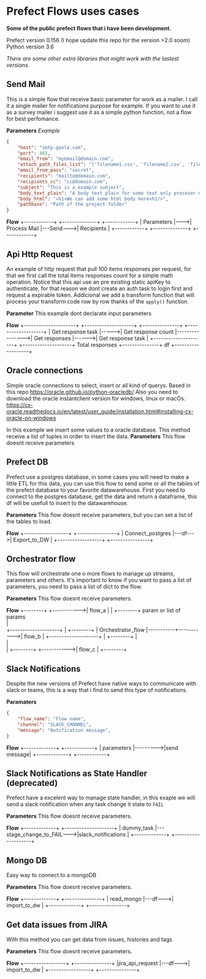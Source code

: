 # Prefect Flows uses cases
**Some of the public prefect flows that i have been development.**

Prefect version 0.156 (I hope update this repo for the version >2.0 soom)
Python version 3.6

*There are some other extra libraries that might work with the lastest versions.*

## Send Mail
This is a simple flow that receive basic parameter for work as a mailer. I call it a single mailer for notifications purpose for example. If you want to use it as a survey mailer i suggest use it as a simple python function, not a flow for best perfomance.

**Parameters**
*Example*
```json
{
    "host": "smtp.goole.com",
    "port": 465,
    "email_from": "myemail@domain.com",
    "attach_path_files_list": "['filename1.csv', 'filename2.csv', 'filenamen.csv']",
    "email_from_pass": "secret",
    "recipients": "mailto@domain.com",
    "recipients_cc": "cc@domain.com",
    "subject": "This is a example subject",
    "body_text_plain": "A body text plain for some text only procesor mail client",
    "body_html": "<h1>We can add some html body here<h1/>",
    "pathbase": "Path of the project folder"
}
```
**Flow**
+------------+    +--------------+           +------------+
| Parameters |--->| Process Mail |---Send--->| Recipients |
+------------+    +--------------+           +------------+

						
## Api Http Request
An example of http request that pull 100 items responses per request, for that we first call the total items responses count for a simple math operation.
Notice that this api use an pre existing static apiKey to authenticate, for that reason we dont create an auth task to login first and request a expirable token.
Addicional we add a transform function that will process your transform code row by row thanks of the `apply()` function.

**Parameter**
This example dont declarate input parameters

**Flow**
+---------------------+      +--------------------+                 +---------------+       +-------------------+
|  Get response task  |----->| Get response count |---------------->| Get responses |------>| Get response task |
+---------------------+      +--------------------+ Total responses +---------------+  df   +-------------------+
                                                                                                                 

## Oracle connections
Simple oracle connections to select, insert or all kind of querys. Based in this repo https://oracle.github.io/python-oracledb/
Also you need to download the oracle instantclient version for windows, linux or macOs. https://cx-oracle.readthedocs.io/en/latest/user_guide/installation.html#installing-cx-oracle-on-windows

In this example we insert some values to a oracle database. This method receive a list of tuples in order to insert the data.
**Parameters**
This flow doesnt receive parameters


## Prefect DB
Prefect use a postgres database, in some cases you will need to make a little ETL for this data, you can use this flow to send some or all the tables of the prefect database to your favorite datawarehouse.
First you need to connect to the postgres database, get the data and return a dataframe, this df will be usefull to insert to the datawarehouse.

**Parameters**
This flow doesnt receive parameters, but you can set a list of the tables to load.

**Flow**
+------------------+         +----------------+
| Connect_postgres |---df--->|  Export_to_DW  |
+------------------+         +----------------+

## Orchestrator flow
This flow will orchestrate one o more flows to manage up streams, parameters and others. It's important to know if you want to pass a list of parameters, you need to pass a list of dict to the flow.

**Parameters**
This flow doesnt receive parameters.

**Flow**
                                              +--------+
                                 +----------->| flow_a |
                                 |            +--------+
                       param or list of params          
                                 |                      
+--------------------+           |            +--------+
| Orchestrator_flow  |-----------+----------->| flow_b |
+--------------------+           |            +--------+
                                 |                      
                                 |                      
                                 |            +--------+
                                 +----------->| flow_c |
                                              +--------+

## Slack Notifications
Despite the new versions of Prefect have native ways to communicate with slack or teams, this is a way that i find to send this type of notifications.


**Paramaters**
```json
{
    "flow_name": "Flow name",
    "channel": "SLACK_CHANNEL",
    "message": "Notification message",
}
```

**Flow**
+-------------+          +------------+
| parameters  |--------->|send message|
+-------------+          +------------+

## Slack Notifications as State Handler (deprecated)
Prefect have a excelent way to manage state handler, in this exaple we will send a slack notification when any task change it state to `FAIL`

**Parameters**
This flow doesnt receive parameters.

**Flow**
+-------------+                           +--------------------+
| dummy_task  |---stage_change_to_FAIL--->|slack_notifications |
+-------------+                           +--------------------+

## Mongo DB
Easy way to connect to a mongoDB

**Parameters**
This flow doesnt receive parameters.

**Flow**
+-------------+         +---------------+
| read_mongo  |---df--->| import_to_dw  |
+-------------+         +---------------+

## Get data issues from JIRA
With this method you can get data from issues, histories and tags

**Parameters**
This flow doesnt receive parameters.

**Flow**
+-----------------+         +---------------+
|jira_api_request |---df--->| import_to_dw  |
+-----------------+         +---------------+